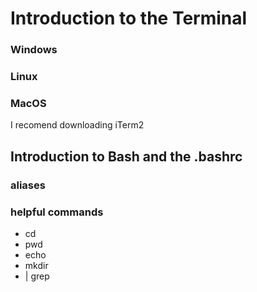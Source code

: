 # Introduction to the Terminal

### Windows

### Linux

### MacOS
I recomend downloading iTerm2

## Introduction to Bash and the .bashrc

### aliases

### helpful commands
* cd
* pwd
* echo
* mkdir
* | grep

